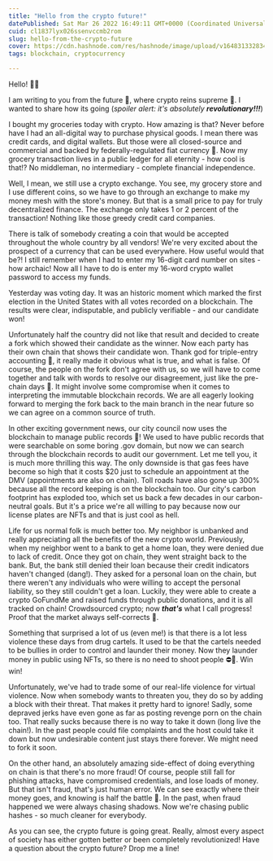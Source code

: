 ```yaml
---
title: "Hello from the crypto future!"
datePublished: Sat Mar 26 2022 16:49:11 GMT+0000 (Coordinated Universal Time)
cuid: cl1837lyx026ssenvccmb2rom
slug: hello-from-the-crypto-future
cover: https://cdn.hashnode.com/res/hashnode/image/upload/v1648313328346/otgDMJ1Ja.jpg
tags: blockchain, cryptocurrency

---
```


Hello! 👋🏻

I am writing to you from the future 🚀, where crypto reins supreme 🤑. I wanted to share how its going (_spoiler alert: it's absolutely **revolutionary!!!**_)

I bought my groceries today with crypto. How amazing is that? Never before have I had an all-digital way to purchase physical goods. I mean there was credit cards, and digital wallets. But those were all closed-source and commercial and backed by federally-regulated fiat currency 🤮. Now my grocery transaction lives in a public ledger for all eternity - how cool is that!? No middleman, no intermediary - complete financial independence. 

Well, I mean, we still use a crypto exchange. You see, my grocery store and I use different coins, so we have to go through an exchange to make my money mesh with the store's money. But that is a small price to pay for truly decentralized finance. The exchange only takes 1 or 2 percent of the transaction! Nothing like those greedy credit card companies.

There is talk of somebody creating a coin that would be accepted throughout the whole country by all vendors! We're very excited about the prospect of a currency that can be used everywhere. How useful would that be?! I still remember when I had to enter my 16-digit card number on sites - how archaic! Now all I have to do is enter my 16-word crypto wallet password to access my funds.

Yesterday was voting day. It was an historic moment which marked the first election in the United States with all votes recorded on a blockchain. The results were clear, indisputable, and publicly verifiable - and our candidate won!

Unfortunately half the country did not like that result and decided to create a fork which showed their candidate as the winner. Now each party has their own chain that shows their candidate won. Thank god for triple-entry accounting 🙏, it really made it obvious what is true, and what is false. Of course, the people on the fork don't agree with us, so we will have to come together and talk with words to resolve our disagreement, just like the pre-chain days 🤮. It might involve some compromise when it comes to interpreting the immutable blockchain records. We are all eagerly looking forward to merging the fork back to the main branch in the near future so we can agree on a common source of truth.

In other exciting government news, our city council now uses the blockchain to manage public records 🏢! We used to have public records that were searchable on some boring .gov domain, but now we can search through the blockchain records to audit our government. Let me tell you, it is much more thrilling this way. The only downside is that gas fees have become so high that it costs $20 just to schedule an appointment at the DMV (appointments are also on chain). Toll roads have also gone up 300% because all the record keeping is on the blockchain too. Our city's carbon footprint has exploded too, which set us back a few decades in our carbon-neutral goals. But it's a price we're all willing to pay because now our license plates are NFTs and that is just cool as hell.

Life for us normal folk is much better too. My neighbor is unbanked and really appreciating all the benefits of the new crypto world. Previously, when my neighbor went to a bank to get a home loan, they were denied due to lack of credit. Once they got on chain, they went straight back to the bank. But, the bank still denied their loan because their credit indicators haven't changed (dang!). They asked for a personal loan on the chain, but there weren't any individuals who were willing to accept the personal liability, so they still couldn't get a loan. Luckily, they were able to create a crypto GoFundMe and raised funds through public donations, and it is all tracked on chain! Crowdsourced crypto; now **_that's_** what I call progress! Proof that the market always self-corrects 🦾.

Something that surprised a lot of us (even me!) is that there is a lot less violence these days from drug cartels. It used to be that the cartels needed to be bullies in order to control and launder their money. Now they launder money in public using NFTs, so there is no need to shoot people ⛔️🔫. Win win!

Unfortunately, we've had to trade some of our real-life violence for virtual violence. Now when somebody wants to threaten you, they do so by adding a block with their threat. That makes it pretty hard to ignore! Sadly, some depraved jerks have even gone as far as posting revenge porn on the chain too. That really sucks because there is no way to take it down (long live the chain!). In the past people could file complaints and the host could take it down but now undesirable content just stays there forever. We might need to fork it soon.

On the other hand, an absolutely amazing side-effect of doing everything on chain is that there's no more fraud! Of course, people still fall for phishing attacks, have compromised credentials, and lose loads of money. But that isn't fraud, that's just human error. We can see exactly where their money goes, and knowing is half the battle 🧠. In the past, when fraud happened we were always chasing shadows. Now we're chasing public hashes - so much cleaner for everybody.

As you can see, the crypto future is going great. Really, almost every aspect of society has either gotten better or been completely revolutionized! Have a question about the crypto future? Drop me a line!